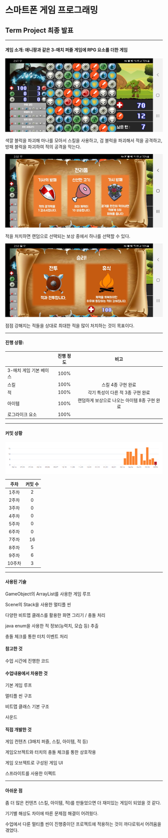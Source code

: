 # 스마트폰 게임 프로그래밍

## Term Project 최종 발표

------

#### 게임 소개: 애니팡과 같은 3-매치 퍼즐 게임에  RPG 요소를 더한 게임

![KakaoTalk_20210611_024737537](resource\KakaoTalk_20210611_024737537.jpg)

색깔 블럭을 파괴해 마나를 모아서 스킬을 사용하고, 검 블럭을 파괴해서 적을 공격하고, 방패 블럭을 파괴하여 적의 공격을 막는다.

![2](resource\2.jpg)

적을 처치하면 랜덤으로 선택되는 보상 중에서 하나를 선택할 수 있다.

![3](resource\3.jpg)

점점 강해지는 적들을 상대로 최대한 적을 많이 처치하는 것이 목표이다.

------

#### 진행 상황: 

|                         | 진행 정도 |                     비고                      |
| ----------------------- | :-------: | :-------------------------------------------: |
| 3-매치 게임 기본 베이스 |   100%    |                                               |
| 스킬                    |   100%    |              스킬 4종 구현 완료               |
| 적                      |   100%    |       각기 특성이 다른 적 3종 구현 완료       |
| 아이템                  |   100%    | 랜덤하게 보상으로 나오는 아이템 8종 구현 완료 |
| 로그라이크 요소         |   100%    |                                               |

------

#### 커밋 상황

![git](resource\git.PNG)

|  주차  | 커밋 수 |
| :----: | :-----: |
| 1주차  |    2    |
| 2주차  |    0    |
| 3주차  |    0    |
| 4주차  |    0    |
| 5주차  |    0    |
| 6주차  |    0    |
| 7주차  |   16    |
| 8주차  |    5    |
| 9주차  |    6    |
| 10주차 |    3    |

------

#### 사용된 기술

GameObject의 ArrayList를 사용한 게임 루프

Scene의 Stack을 사용한 멀티플 씬

다양한 비트맵 클래스를 활용한 화면 그리기 / 충돌 처리

java enum을 사용한 적 정보(능력치, 모습 등) 추출

충돌 체크를 통한 터치 이벤트 처리



#### 참고한 것

수업 시간에 진행한 코드



#### 수업내용에서 차용한 것

기본 게임 루프

멀티플 씬 구조

비트맵 클래스 기본 구조

사운드



#### 직접 개발한 것

게임 컨텐츠 (3매치 퍼즐, 스킬, 아이템, 적 등)

게임오브젝트와 터치의 충돌 체크를 통한 상호작용

게임 오브젝트로 구성된 게임 UI

스프라이트를 사용한 이펙트





------

#### 아쉬운 점

좀 더 많은 컨텐츠 (스킬, 아이템, 적)를 만들었으면 더 재미있는 게임이 되었을 것 같다.

기기별 해상도 차이에 따른 문제점 해결이 어려웠다.

수업에서 다룬 멀티플 씬이 진행중이던 프로젝트에 적용하는 것이 까다로워서 어려움을 겪었다.